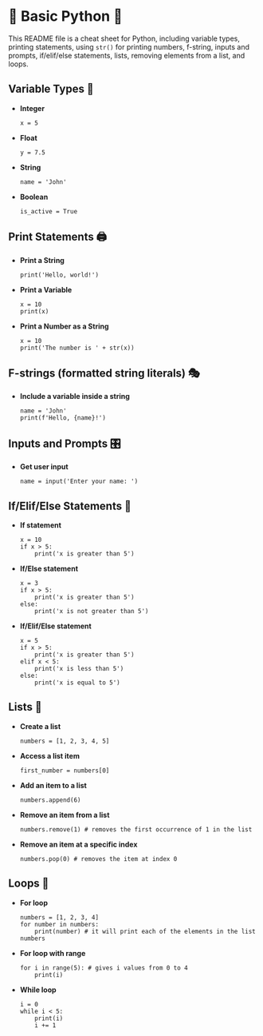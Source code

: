 # 🐍 Basic Python 🐍

This README file is a cheat sheet for Python, including variable types, printing statements, using `str()` for printing numbers, f-string, inputs and prompts, if/elif/else statements, lists, removing elements from a list, and loops.

## Variable Types 🧮

- **Integer**
  ~~~
  x = 5
  ~~~
- **Float**
  ~~~
  y = 7.5
  ~~~
- **String**
  ~~~
  name = 'John'
  ~~~
- **Boolean**
  ~~~
  is_active = True
  ~~~

## Print Statements 🖨️

- **Print a String**
  ~~~
  print('Hello, world!')
  ~~~

- **Print a Variable**
  ~~~
  x = 10
  print(x)
  ~~~

- **Print a Number as a String**
  ~~~
  x = 10
  print('The number is ' + str(x))
  ~~~

## F-strings (formatted string literals) 🎭

- **Include a variable inside a string**
  ~~~
  name = 'John'
  print(f'Hello, {name}!')
  ~~~

## Inputs and Prompts 🎛️

- **Get user input**
  ~~~
  name = input('Enter your name: ')
  ~~~

## If/Elif/Else Statements 🚦

- **If statement**
  ~~~
  x = 10
  if x > 5:
      print('x is greater than 5')
  ~~~

- **If/Else statement**
  ~~~
  x = 3
  if x > 5:
      print('x is greater than 5')
  else:
      print('x is not greater than 5')
  ~~~

- **If/Elif/Else statement**
  ~~~
  x = 5
  if x > 5:
      print('x is greater than 5')
  elif x < 5:
      print('x is less than 5')
  else:
      print('x is equal to 5')
  ~~~

## Lists 📝

- **Create a list**
  ~~~
  numbers = [1, 2, 3, 4, 5]
  ~~~

- **Access a list item**
  ~~~
  first_number = numbers[0]
  ~~~

- **Add an item to a list**
  ~~~
  numbers.append(6)
  ~~~

- **Remove an item from a list**
  ~~~
  numbers.remove(1) # removes the first occurrence of 1 in the list
  ~~~

- **Remove an item at a specific index**
  ~~~
  numbers.pop(0) # removes the item at index 0
  ~~~

## Loops 🔄

- **For loop**
  ~~~
  numbers = [1, 2, 3, 4]
  for number in numbers:
      print(number) # it will print each of the elements in the list numbers
  ~~~

- **For loop with range**
  ~~~
  for i in range(5): # gives i values from 0 to 4
      print(i)
  ~~~

- **While loop**
  ~~~
  i = 0
  while i < 5:
      print(i)
      i += 1
  ~~~
